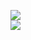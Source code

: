 [![](https://img.shields.io/badge/Made%20With-Github%20Spray-lightgrey.svg?style=for-the-badge&logo=github)](https://github.com/Annihil/github-spray#363)  
[![](https://i.imgur.com/2DrTn0Z.gif)](https://github.com/Annihil/github-spray)